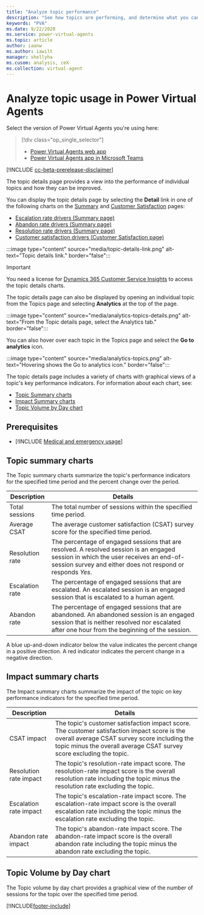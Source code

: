 ```yaml
---
title: "Analyze topic performance"
description: "See how topics are performing, and determine what you can do to improve customer satisfaction."
keywords: "PVA"
ms.date: 9/22/2020
ms.service: power-virtual-agents
ms.topic: article
author: iaanw
ms.author: iawilt
manager: shellyha
ms.cusom: analysis, ceX
ms.collection: virtual-agent
---
```


# Analyze topic usage in Power Virtual Agents

Select the version of Power Virtual Agents you're using here:

> [!div class="op_single_selector"]
>
> - [Power Virtual Agents web app](analytics-topic-details.md)
> - [Power Virtual Agents app in Microsoft Teams](teams/analytics-topic-details-teams.md)

[!INCLUDE [cc-beta-prerelease-disclaimer](includes/cc-beta-prerelease-disclaimer.md)]

The topic details page provides a view into the performance of individual topics and how they can be improved.

You can display the topic details page by selecting the **Detail** link in one of the following charts on the [Summary](analytics-summary.md) and [Customer Satisfaction](analytics-CSAT.md) pages:

- [Escalation rate drivers (Summary page)](analytics-summary.md#escalation-rate-drivers-chart)
- [Abandon rate drivers (Summary page)](analytics-summary.md#abandon-rate-drivers-chart)
- [Resolution rate drivers (Summary page)](analytics-summary.md#resolution-rate-drivers-chart)
- [Customer satisfaction drivers (Customer Satisfaction page)](analytics-CSAT.md#customer-satisfaction-drivers-chart)

:::image type="content" source="media/topic-details-link.png" alt-text="Topic details link." border="false":::

> [!IMPORTANT]
> You need a license for [Dynamics 365 Customer Service Insights](/dynamics365/ai/customer-service-insights/licensing-case-capacity) to access the topic details charts.

The topic details page can also be displayed by opening an individual topic from the Topics page and selecting **Analytics** at the top of the page.

:::image type="content" source="media/analytics-topics-details.png" alt-text="From the Topic details page, select the Analytics tab." border="false":::

You can also hover over each topic in the Topics page and select the **Go to analytics** icon.

:::image type="content" source="media/analytics-topics.png" alt-text="Hovering shows the Go to analytics icon." border="false":::

The topic details page includes a variety of charts with graphical views of a topic's key performance indicators. For information about each chart, see:

- [Topic Summary charts](#topic-summary-charts)
- [Impact Summary charts](#impact-summary-charts)
- [Topic Volume by Day chart](#topic-volume-by-day-chart)

## Prerequisites

- [!INCLUDE [Medical and emergency usage](includes/pva-usage-limitations.md)]

## Topic summary charts

The Topic summary charts summarize the topic's performance indicators for the specified time period and the percent change over the period.

Description | Details
----------- | -------
Total sessions | The total number of sessions within the specified time period.
Average CSAT | The average customer satisfaction (CSAT) survey score for the specified time period.
Resolution rate | The percentage of engaged sessions that are resolved. A resolved session is an engaged session in which the user receives an end-of-session survey and either does not respond or responds *Yes*.
Escalation rate | The percentage of engaged sessions that are escalated. An escalated session is an engaged session that is escalated to a human agent.
Abandon rate | The percentage of engaged sessions that are abandoned. An abandoned session is an engaged session that is neither resolved nor escalated after one hour from the beginning of the session.

A blue up-and-down indicator below the value indicates the percent change in a positive direction. A red indicator indicates the percent change in a negative direction.

## Impact summary charts

The Impact summary charts summarize the impact of the topic on key performance indicators for the specified time period.

Description | Details
----------- | -------
CSAT impact | The topic's customer satisfaction impact score. The customer satisfaction impact score is the overall average CSAT survey score including the topic minus the overall average CSAT survey score excluding the topic.
Resolution rate impact | The topic's resolution-rate impact score. The resolution-rate impact score is the overall resolution rate including the topic minus the resolution rate excluding the topic.
Escalation rate impact | The topic's escalation-rate impact score. The escalation-rate impact score is the overall escalation rate including the topic minus the escalation rate excluding the topic.
Abandon rate impact | The topic's abandon-rate impact score. The abandon-rate impact score is the overall abandon rate including the topic minus the abandon rate excluding the topic.

## Topic Volume by Day chart

The Topic volume by day chart provides a graphical view of the number of sessions for the topic over the specified time period.

[!INCLUDE[footer-include](includes/footer-banner.md)]
